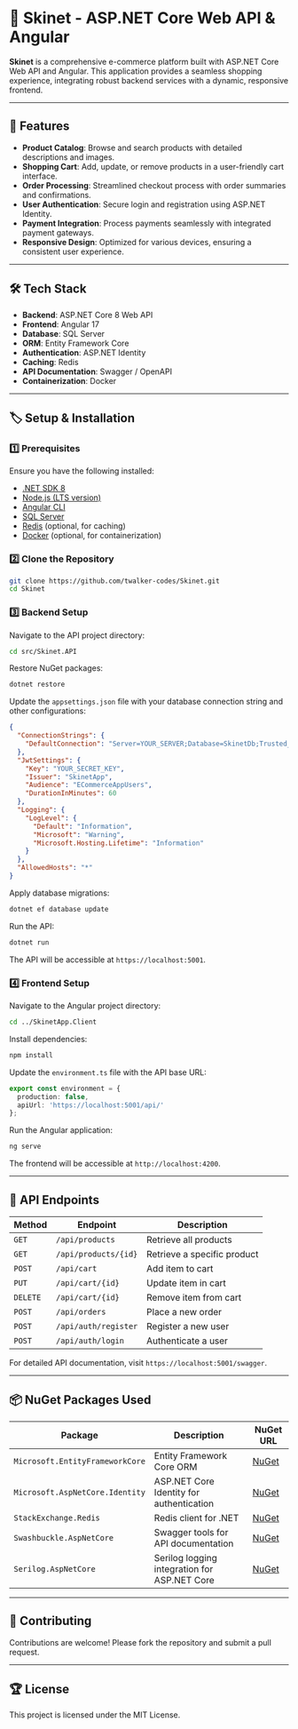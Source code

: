 # 🛒 Skinet - ASP.NET Core Web API & Angular

**Skinet** is a comprehensive e-commerce platform built with ASP.NET Core Web API and Angular. This application provides a seamless shopping experience, integrating robust backend services with a dynamic, responsive frontend.

---

## 🚀 Features

- **Product Catalog**: Browse and search products with detailed descriptions and images.
- **Shopping Cart**: Add, update, or remove products in a user-friendly cart interface.
- **Order Processing**: Streamlined checkout process with order summaries and confirmations.
- **User Authentication**: Secure login and registration using ASP.NET Identity.
- **Payment Integration**: Process payments seamlessly with integrated payment gateways.
- **Responsive Design**: Optimized for various devices, ensuring a consistent user experience.

---

## 🛠 Tech Stack

- **Backend**: ASP.NET Core 8 Web API
- **Frontend**: Angular 17
- **Database**: SQL Server
- **ORM**: Entity Framework Core
- **Authentication**: ASP.NET Identity
- **Caching**: Redis
- **API Documentation**: Swagger / OpenAPI
- **Containerization**: Docker

---

## 🏷 Setup & Installation

### 1️⃣ Prerequisites

Ensure you have the following installed:

- [.NET SDK 8](https://dotnet.microsoft.com/download)
- [Node.js (LTS version)](https://nodejs.org/)
- [Angular CLI](https://angular.io/cli)
- [SQL Server](https://www.microsoft.com/en-us/sql-server/sql-server-downloads)
- [Redis](https://redis.io/) (optional, for caching)
- [Docker](https://www.docker.com/) (optional, for containerization)

### 2️⃣ Clone the Repository

```bash
git clone https://github.com/twalker-codes/Skinet.git
cd Skinet
```

### 3️⃣ Backend Setup

Navigate to the API project directory:

```bash
cd src/Skinet.API
```

Restore NuGet packages:

```bash
dotnet restore
```

Update the `appsettings.json` file with your database connection string and other configurations:

```json
{
  "ConnectionStrings": {
    "DefaultConnection": "Server=YOUR_SERVER;Database=SkinetDb;Trusted_Connection=True;"
  },
  "JwtSettings": {
    "Key": "YOUR_SECRET_KEY",
    "Issuer": "SkinetApp",
    "Audience": "ECommerceAppUsers",
    "DurationInMinutes": 60
  },
  "Logging": {
    "LogLevel": {
      "Default": "Information",
      "Microsoft": "Warning",
      "Microsoft.Hosting.Lifetime": "Information"
    }
  },
  "AllowedHosts": "*"
}
```

Apply database migrations:

```bash
dotnet ef database update
```

Run the API:

```bash
dotnet run
```

The API will be accessible at `https://localhost:5001`.

### 4️⃣ Frontend Setup

Navigate to the Angular project directory:

```bash
cd ../SkinetApp.Client
```

Install dependencies:

```bash
npm install
```

Update the `environment.ts` file with the API base URL:

```typescript
export const environment = {
  production: false,
  apiUrl: 'https://localhost:5001/api/'
};
```

Run the Angular application:

```bash
ng serve
```

The frontend will be accessible at `http://localhost:4200`.

---

## 📝 API Endpoints

| Method | Endpoint                 | Description                       |
|--------|--------------------------|-----------------------------------|
| `GET`  | `/api/products`          | Retrieve all products             |
| `GET`  | `/api/products/{id}`     | Retrieve a specific product       |
| `POST` | `/api/cart`              | Add item to cart                  |
| `PUT`  | `/api/cart/{id}`         | Update item in cart               |
| `DELETE` | `/api/cart/{id}`       | Remove item from cart             |
| `POST` | `/api/orders`            | Place a new order                 |
| `POST` | `/api/auth/register`     | Register a new user               |
| `POST` | `/api/auth/login`        | Authenticate a user               |

For detailed API documentation, visit `https://localhost:5001/swagger`.

---

## 📦 NuGet Packages Used

| Package                               | Description                                  | NuGet URL                                                                 |
|---------------------------------------|----------------------------------------------|---------------------------------------------------------------------------|
| `Microsoft.EntityFrameworkCore`       | Entity Framework Core ORM                    | [NuGet](https://www.nuget.org/packages/Microsoft.EntityFrameworkCore/)     |
| `Microsoft.AspNetCore.Identity`       | ASP.NET Core Identity for authentication     | [NuGet](https://www.nuget.org/packages/Microsoft.AspNetCore.Identity/)     |
| `StackExchange.Redis`                 | Redis client for .NET                        | [NuGet](https://www.nuget.org/packages/StackExchange.Redis/)               |
| `Swashbuckle.AspNetCore`              | Swagger tools for API documentation          | [NuGet](https://www.nuget.org/packages/Swashbuckle.AspNetCore/)            |
| `Serilog.AspNetCore`                  | Serilog logging integration for ASP.NET Core | [NuGet](https://www.nuget.org/packages/Serilog.AspNetCore/)                |

---

## 📌 Contributing

Contributions are welcome! Please fork the repository and submit a pull request.

---

## 🏆 License

This project is licensed under the MIT License.
